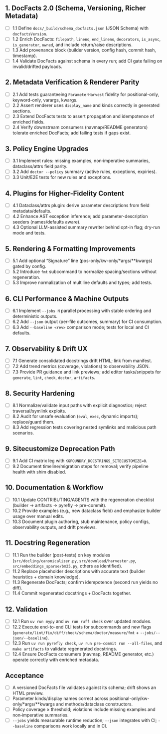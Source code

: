 ## 1. DocFacts 2.0 (Schema, Versioning, Richer Metadata)
- [ ] 1.1 Define `docs/_build/schema_docfacts.json` (JSON Schema) with `docfactsVersion`.
- [ ] 1.2 Enrich DocFacts: `filepath`, `lineno`, `end_lineno`, `decorators`, `is_async`, `is_generator`, `owned`, and include return/raise descriptions.
- [ ] 1.3 Add provenance block (builder version, config hash, commit hash, timestamp).
- [ ] 1.4 Validate DocFacts against schema in every run; add CI gate failing on invalid/drifted payloads.

## 2. Metadata Verification & Renderer Parity
- [ ] 2.1 Add tests guaranteeing `ParameterHarvest` fidelity for positional-only, keyword-only, varargs, kwargs.
- [ ] 2.2 Assert renderer uses `display_name` and kinds correctly in generated sections.
- [ ] 2.3 Extend DocFacts tests to assert propagation and idempotence of enriched fields.
- [ ] 2.4 Verify downstream consumers (navmap/README generators) tolerate enriched DocFacts; add failing tests if gaps exist.

## 3. Policy Engine Upgrades
- [ ] 3.1 Implement rules: missing examples, non‑imperative summaries, dataclass/attrs field parity.
- [ ] 3.2 Add `doctor --policy` summary (active rules, exceptions, expiries).
- [ ] 3.3 Unit/E2E tests for new rules and exceptions.

## 4. Plugins for Higher-Fidelity Content
- [ ] 4.1 Dataclass/attrs plugin: derive parameter descriptions from field metadata/defaults.
- [ ] 4.2 Enhance AST exception inference; add parameter-description seeders (names/defaults aware).
- [ ] 4.3 Optional LLM-assisted summary rewriter behind opt-in flag; dry-run mode and tests.

## 5. Rendering & Formatting Improvements
- [ ] 5.1 Add optional “Signature” line (pos-only/kw-only/*args/**kwargs) gated by config.
- [ ] 5.2 Introduce `fmt` subcommand to normalize spacing/sections without regeneration.
- [ ] 5.3 Improve normalization of multiline defaults and types; add tests.

## 6. CLI Performance & Machine Outputs
- [ ] 6.1 Implement `--jobs N` parallel processing with stable ordering and deterministic outputs.
- [ ] 6.2 Add `--json` output (per-file outcomes, summary) for CI consumption.
- [ ] 6.3 Add `--baseline <rev>` comparison mode; tests for local and CI defaults.

## 7. Observability & Drift UX
- [ ] 7.1 Generate consolidated docstrings drift HTML; link from manifest.
- [ ] 7.2 Add trend metrics (coverage, violations) to observability JSON.
- [ ] 7.3 Provide PR guidance and link previews; add editor tasks/snippets for `generate`, `lint`, `check`, `doctor`, `artifacts`.

## 8. Security Hardening
- [ ] 8.1 Normalize/validate input paths with explicit diagnostics; reject traversal/symlink exploits.
- [ ] 8.2 Audit for unsafe evaluation (`eval`, `exec`, dynamic imports); replace/guard them.
- [ ] 8.3 Add regression tests covering nested symlinks and malicious path scenarios.

## 9. Sitecustomize Deprecation Path
- [ ] 9.1 Add CI matrix leg with `KGFOUNDRY_DOCSTRINGS_SITECUSTOMIZE=0`.
- [ ] 9.2 Document timeline/migration steps for removal; verify pipeline health with shim disabled.

## 10. Documentation & Workflow
- [ ] 10.1 Update CONTRIBUTING/AGENTS with the regeneration checklist (builder → artifacts → pyrefly → pre-commit).
- [ ] 10.2 Provide examples (e.g., new dataclass field) and emphasize builder usage over manual edits.
- [ ] 10.3 Document plugin authoring, stub maintenance, policy configs, observability outputs, and drift previews.

## 11. Docstring Regeneration
- [ ] 11.1 Run the builder (post-tests) on key modules (`src/docling/canonicalizer.py`, `src/download/harvester.py`, `src/embeddings_sparse/bm25.py`, others as identified).
- [ ] 11.2 Replace placeholder descriptions with accurate text (builder heuristics + domain knowledge).
- [ ] 11.3 Regenerate DocFacts; confirm idempotence (second run yields no diff).
- [ ] 11.4 Commit regenerated docstrings + DocFacts together.

## 12. Validation
- [ ] 12.1 Run `uv run mypy` and `uv run ruff check` over updated modules.
- [ ] 12.2 Execute end-to-end CLI tests for subcommands and new flags (`generate/lint/fix/diff/check/schema/doctor/measure/fmt` + `--jobs/--json/--baseline`).
- [ ] 12.3 Run `uv run pyrefly check`, `uv run pre-commit run --all-files`, and `make artifacts` to validate regenerated docstrings.
- [ ] 12.4 Ensure DocFacts consumers (navmap, README generator, etc.) operate correctly with enriched metadata.

## Acceptance
- [ ] A versioned DocFacts file validates against its schema; drift shows an HTML preview.
- [ ] Parameter kinds/display names correct across positional-only/kw-only/*args/**kwargs and methods/dataclass constructors.
- [ ] Policy coverage ≥ threshold; violations include missing examples and non‑imperative summaries.
- [ ] `--jobs` yields measurable runtime reduction; `--json` integrates with CI; `--baseline` comparisons work locally and in CI.
